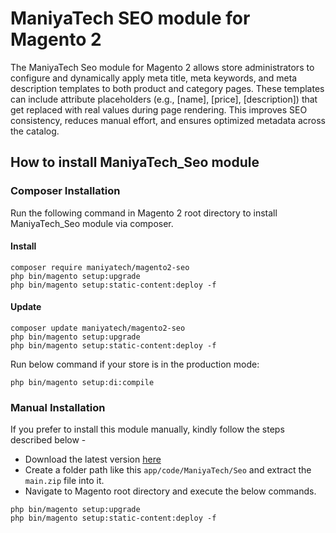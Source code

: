 # ManiyaTech SEO module for Magento 2

The ManiyaTech Seo module for Magento 2 allows store administrators to configure and dynamically apply meta title, meta keywords, and meta description templates to both product and category pages. These templates can include attribute placeholders (e.g., [name], [price], [description]) that get replaced with real values during page rendering. This improves SEO consistency, reduces manual effort, and ensures optimized metadata across the catalog.

## How to install ManiyaTech_Seo module

### Composer Installation

Run the following command in Magento 2 root directory to install ManiyaTech_Seo module via composer.

#### Install

```
composer require maniyatech/magento2-seo
php bin/magento setup:upgrade
php bin/magento setup:static-content:deploy -f
```

#### Update

```
composer update maniyatech/magento2-seo
php bin/magento setup:upgrade
php bin/magento setup:static-content:deploy -f
```

Run below command if your store is in the production mode:

```
php bin/magento setup:di:compile
```

### Manual Installation

If you prefer to install this module manually, kindly follow the steps described below - 

- Download the latest version [here](https://github.com/maniyatech/magento2-seo/archive/refs/heads/main.zip) 
- Create a folder path like this `app/code/ManiyaTech/Seo` and extract the `main.zip` file into it.
- Navigate to Magento root directory and execute the below commands.

```
php bin/magento setup:upgrade
php bin/magento setup:static-content:deploy -f
```
